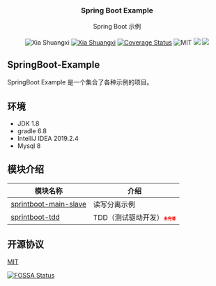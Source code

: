<!-- <p align="center">
  <a href="https://getbootstrap.com/">
    <img src="https://getbootstrap.com/docs/5.0/assets/brand/bootstrap-logo-shadow.png" alt="Bootstrap logo" width="200" height="165">
  </a>
</p> -->

<h3 align="center">Spring Boot Example</h3>

<p align="center">
  Spring Boot 示例
  <br>
  <br>
  <img alt="Xia Shuangxi" src="https://travis-ci.com/xiashuangxi/SpringBoot-Example.svg?branch=main"/>  
  <a href="https://github.com/xiashuangxi"><img alt="Xia Shuangxi" src="https://img.shields.io/badge/author-Xia%20Shuangxi-blue"/></a>
  <a href="https://github.com/xiashuangxi/SpringBoot-Example/blob/main/LICENSE">
 <a href='https://coveralls.io/github/xiashuangxi/SpringBoot-Example?branch=main'><img src='https://coveralls.io/repos/github/xiashuangxi/SpringBoot-Example/badge.svg?branch=main' alt='Coverage Status' /></a>
  <img alt="MIT" src="https://img.shields.io/badge/license-MIT-blue"/></a>
  <a href="https://app.fossa.com/projects/git%2Bgithub.com%2Fxiashuangxi%2FSpringBoot-Example?ref=badge_shield" alt="FOSSA Status"><img src="https://app.fossa.com/api/projects/git%2Bgithub.com%2Fxiashuangxi%2FSpringBoot-Example.svg?type=shield"/></a>
  <a href="https://codecov.io/gh/xiashuangxi/SpringBoot-Example">
  <img src="https://codecov.io/gh/xiashuangxi/SpringBoot-Example/branch/main/graph/badge.svg?token=4W42IU6A6L"/>
</a>

</p>


## SpringBoot-Example
SpringBoot Example 是一个集合了各种示例的项目。

## 环境
- JDK 1.8
- gradle 6.8
- IntelliJ IDEA 2019.2.4
- Mysql 8

## 模块介绍
|模块名称|介绍|
|-|-|
|[sprintboot-main-slave](https://github.com/xiashuangxi/SpringBoot-Example/tree/main/springboot-main-slave)|读写分离示例|
|[sprintboot-tdd](https://github.com/xiashuangxi/SpringBoot-Example/tree/main/springboot-tdd)|TDD（测试驱动开发）<span style='color:red;font-weight: bold;font-size: 11px;'>`未完善`</span>|


## 开源协议
[MIT](https://github.com/xiashuangxi/SpringBoot-Example/blob/main/LICENSE)

[![FOSSA Status](https://app.fossa.com/api/projects/git%2Bgithub.com%2Fxiashuangxi%2FSpringBoot-Example.svg?type=large)](https://app.fossa.com/projects/git%2Bgithub.com%2Fxiashuangxi%2FSpringBoot-Example?ref=badge_large)